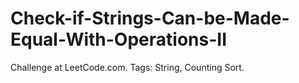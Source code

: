 # Check-if-Strings-Can-be-Made-Equal-With-Operations-II
Challenge at LeetCode.com. Tags: String, Counting Sort.
